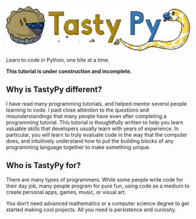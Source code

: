 ![TastyPy Logo](tastypy_logo_large.png)

Learn to code in Python, one bite at a time.

**This tutorial is under construction and incomplete.**

## Why is TastyPy different?
I have read many programming tutorials, and helped mentor several people learning to code. I paid close attention to the questions and misunderstandings that many people have even after completing a programming tutorial. This tutorial is thoughtfully written to help you learn valuable skills that developers usually learn with years of experience. In particular, you will learn to truly evaluate code in the way that the computer does, and intuitively understand how to put the building blocks of any programming language together to make something unique.

## Who is TastyPy for?
There are many types of programmers. While some people write code for their day job, many people program for pure fun, using code as a medium to create personal apps, games, music, or visual art. 

You don’t need advanced mathematics or a computer science degree to get started making cool projects. All you need is persistence and curiosity.
